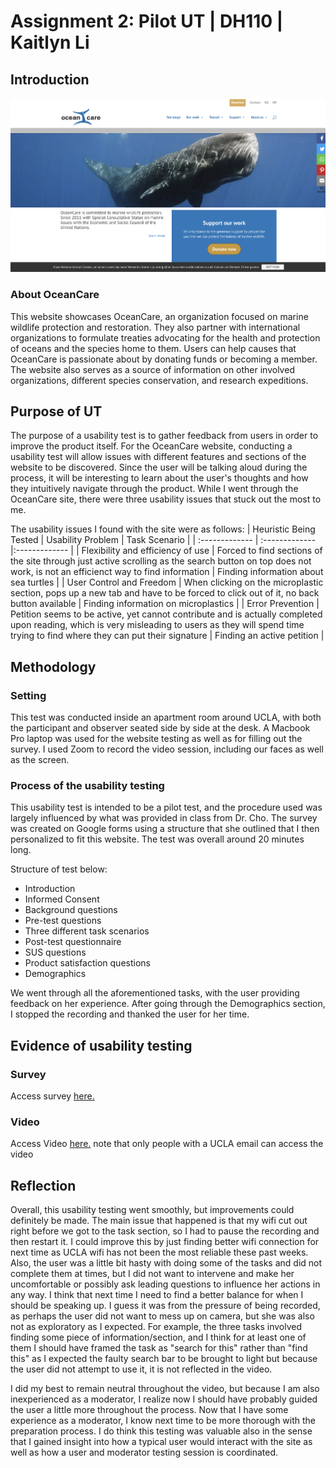 # Assignment 2: Pilot UT | DH110 | Kaitlyn Li
## Introduction
![screen shot](oceancare.png)
### About OceanCare
This website showcases OceanCare, an organization focused on marine wildlife protection and restoration. They also partner with international organizations to formulate treaties advocating for the health and protection of oceans and the species home to them. Users can help causes that OceanCare is passionate about by donating funds or becoming a member. The website also serves as a source of information on other involved organizations, different species conservation, and research expeditions.

## Purpose of UT
The purpose of a usability test is to gather feedback from users in order to improve the product itself. For the OceanCare website, conducting a usability test will allow issues with different features and sections of the website to be discovered. Since the user will be talking aloud during the process, it will be interesting to learn about the user's thoughts and how they intuitively navigate through the product. While I went through the OceanCare site, there were three usability issues that stuck out the most to me. 

The usability issues I found with the site were as follows:
| Heuristic Being Tested  | Usability Problem | Task Scenario |
| :------------- | :------------- |:------------- |
| Flexibility and efficiency of use | Forced to find sections of the site through just active scrolling as the search button on top does not work, is not an efficienct way to find information | Finding information about sea turtles |
| User Control and Freedom  | When clicking on the microplastic section, pops up a new tab and have to be forced to click out of it, no back button available | Finding information on microplastics |
| Error Prevention  | Petition seems to be active, yet cannot contribute and is actually completed upon reading, which is very misleading to users as they will spend time trying to find where they can put their signature | Finding an active petition |

## Methodology 

### Setting
This test was conducted inside an apartment room around UCLA, with both the participant and observer seated side by side at the desk. A Macbook Pro laptop was used for the website testing as well as for filling out the survey. I used Zoom to record the video session, including our faces as well as the screen.

### Process of the usability testing
This usability test is intended to be a pilot test, and the procedure used was largely influenced by what was provided in class from Dr. Cho. The survey was created on Google forms using a structure that she outlined that I then personalized to fit this website. The test was overall around 20 minutes long.

Structure of test below:
* Introduction
* Informed Consent
* Background questions
* Pre-test questions
* Three different task scenarios
* Post-test questionnaire
* SUS questions
* Product satisfaction questions
* Demographics

We went through all the aforementioned tasks, with the user providing feedback on her experience. After going through the Demographics section, I stopped the recording and thanked the user for her time.

## Evidence of usability testing
### Survey
Access survey [here.](https://docs.google.com/forms/d/e/1FAIpQLSfECGLg345Jb3b8KbI97tj9ZLg-k0BHa-y3VU9CIqPGT7wNPw/viewform?usp=sf_link)
### Video
Access Video [here.](https://drive.google.com/file/d/1gxn-11y92sGmWa3oEngD2aNs4xJQ70VM/view?usp=sharing) note that only people with a UCLA email can access the video

## Reflection
Overall, this usability testing went smoothly, but improvements could definitely be made. The main issue that happened is that my wifi cut out right before we got to the task section, so I had to pause the recording and then restart it. I could improve this by just finding better wifi connection for next time as UCLA wifi has not been the most reliable these past weeks. Also, the user was a little bit hasty with doing some of the tasks and did not complete them at times, but I did not want to intervene and make her uncomfortable or possibly ask leading questions to influence her actions in any way. I think that next time I need to find a better balance for when I should be speaking up. I guess it was from the pressure of being recorded, as perhaps the user did not want to mess up on camera, but she was also not as exploratory as I expected. For example, the three tasks involved finding some piece of information/section, and I think for at least one of them I should have framed the task as "search for this" rather than "find this" as I expected the faulty search bar to be brought to light but because the user did not attempt to use it, it is not reflected in the video.

I did my best to remain neutral throughout the video, but because I am also inexperienced as a moderator, I realize now I should have probably guided the user a little more throughout the process. Now that I have some experience as a moderator, I know next time to be more thorough with the preparation process. I do think this testing was valuable also in the sense that I gained insight into how a typical user would interact with the site as well as how a user and moderator testing session is coordinated. 
